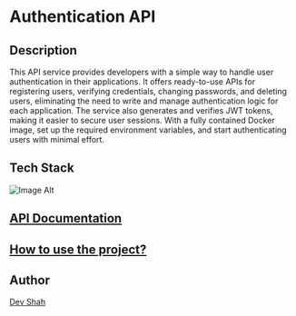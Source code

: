 # Authentication API

## Description

This API service provides developers with a simple way to handle user authentication in their applications. It offers ready-to-use APIs for registering users, verifying credentials, changing passwords, and deleting users, eliminating the need to write and manage authentication logic for each application. The service also generates and verifies JWT tokens, making it easier to secure user sessions. With a fully contained Docker image, set up the required environment variables, and start authenticating users with minimal effort.

## Tech Stack

![Image Alt](https://skillicons.dev/icons?i=nodejs,express,postgres,bash,jest,docker)

## [API Documentation](./api.md)

## [How to use the project?](./documentation.md)

## Author

[Dev Shah](https://github.com/busycaesar)
